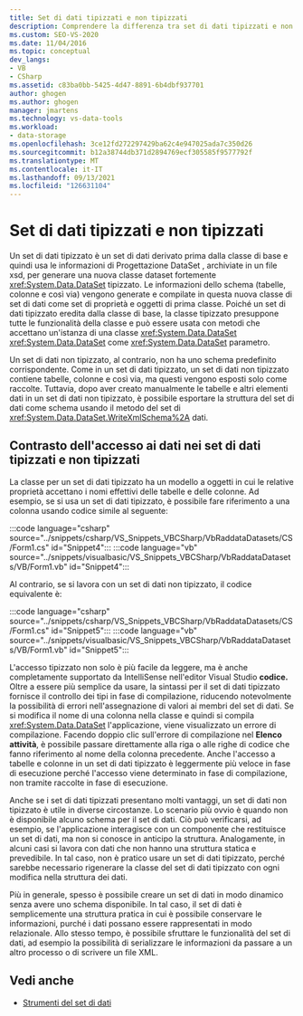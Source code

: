 ```yaml
---
title: Set di dati tipizzati e non tipizzati
description: Comprendere la differenza tra set di dati tipizzati e non tipizzati. Contrasta l'accesso ai dati nei set di dati tipizzati e non tipizzati.
ms.custom: SEO-VS-2020
ms.date: 11/04/2016
ms.topic: conceptual
dev_langs:
- VB
- CSharp
ms.assetid: c83ba0bb-5425-4d47-8891-6b4dbf937701
author: ghogen
ms.author: ghogen
manager: jmartens
ms.technology: vs-data-tools
ms.workload:
- data-storage
ms.openlocfilehash: 3ce12fd272297429ba62c4e947025ada7c350d26
ms.sourcegitcommit: b12a38744db371d2894769ecf305585f9577792f
ms.translationtype: MT
ms.contentlocale: it-IT
ms.lasthandoff: 09/13/2021
ms.locfileid: "126631104"
---
```

# <a name="typed-vs-untyped-datasets"></a>Set di dati tipizzati e non tipizzati
Un set di dati tipizzato è un set di dati derivato prima dalla classe di base e quindi usa le informazioni di Progettazione DataSet , archiviate in un file xsd, per generare una nuova classe dataset fortemente <xref:System.Data.DataSet> tipizzato.  Le informazioni dello schema (tabelle, colonne e così via) vengono generate e compilate in questa nuova classe di set di dati come set di proprietà e oggetti di prima classe. Poiché un set di dati tipizzato eredita dalla classe di base, la classe tipizzato presuppone tutte le funzionalità della classe e può essere usata con metodi che accettano un'istanza di una classe <xref:System.Data.DataSet> <xref:System.Data.DataSet> come <xref:System.Data.DataSet> parametro.

Un set di dati non tipizzato, al contrario, non ha uno schema predefinito corrispondente. Come in un set di dati tipizzato, un set di dati non tipizzato contiene tabelle, colonne e così via, ma questi vengono esposti solo come raccolte. Tuttavia, dopo aver creato manualmente le tabelle e altri elementi dati in un set di dati non tipizzato, è possibile esportare la struttura del set di dati come schema usando il metodo del set di <xref:System.Data.DataSet.WriteXmlSchema%2A> dati.

## <a name="contrast-data-access-in-typed-and-untyped-datasets"></a>Contrasto dell'accesso ai dati nei set di dati tipizzati e non tipizzati
La classe per un set di dati tipizzato ha un modello a oggetti in cui le relative proprietà accettano i nomi effettivi delle tabelle e delle colonne. Ad esempio, se si usa un set di dati tipizzato, è possibile fare riferimento a una colonna usando codice simile al seguente:

:::code language="csharp" source="../snippets/csharp/VS_Snippets_VBCSharp/VbRaddataDatasets/CS/Form1.cs" id="Snippet4":::
:::code language="vb" source="../snippets/visualbasic/VS_Snippets_VBCSharp/VbRaddataDatasets/VB/Form1.vb" id="Snippet4":::

Al contrario, se si lavora con un set di dati non tipizzato, il codice equivalente è:

:::code language="csharp" source="../snippets/csharp/VS_Snippets_VBCSharp/VbRaddataDatasets/CS/Form1.cs" id="Snippet5":::
:::code language="vb" source="../snippets/visualbasic/VS_Snippets_VBCSharp/VbRaddataDatasets/VB/Form1.vb" id="Snippet5":::

L'accesso tipizzato non solo è più facile da leggere, ma è anche completamente supportato da IntelliSense nell'editor Visual Studio **codice.** Oltre a essere più semplice da usare, la sintassi per il set di dati tipizzato fornisce il controllo dei tipi in fase di compilazione, riducendo notevolmente la possibilità di errori nell'assegnazione di valori ai membri del set di dati. Se si modifica il nome di una colonna nella classe e quindi si compila <xref:System.Data.DataSet> l'applicazione, viene visualizzato un errore di compilazione. Facendo doppio clic sull'errore di compilazione nel **Elenco attività**, è possibile passare direttamente alla riga o alle righe di codice che fanno riferimento al nome della colonna precedente. Anche l'accesso a tabelle e colonne in un set di dati tipizzato è leggermente più veloce in fase di esecuzione perché l'accesso viene determinato in fase di compilazione, non tramite raccolte in fase di esecuzione.

Anche se i set di dati tipizzati presentano molti vantaggi, un set di dati non tipizzato è utile in diverse circostanze. Lo scenario più ovvio è quando non è disponibile alcuno schema per il set di dati. Ciò può verificarsi, ad esempio, se l'applicazione interagisce con un componente che restituisce un set di dati, ma non si conosce in anticipo la struttura. Analogamente, in alcuni casi si lavora con dati che non hanno una struttura statica e prevedibile. In tal caso, non è pratico usare un set di dati tipizzato, perché sarebbe necessario rigenerare la classe del set di dati tipizzato con ogni modifica nella struttura dei dati.

Più in generale, spesso è possibile creare un set di dati in modo dinamico senza avere uno schema disponibile. In tal caso, il set di dati è semplicemente una struttura pratica in cui è possibile conservare le informazioni, purché i dati possano essere rappresentati in modo relazionale. Allo stesso tempo, è possibile sfruttare le funzionalità del set di dati, ad esempio la possibilità di serializzare le informazioni da passare a un altro processo o di scrivere un file XML.

## <a name="see-also"></a>Vedi anche

- [Strumenti del set di dati](../data-tools/dataset-tools-in-visual-studio.md)
